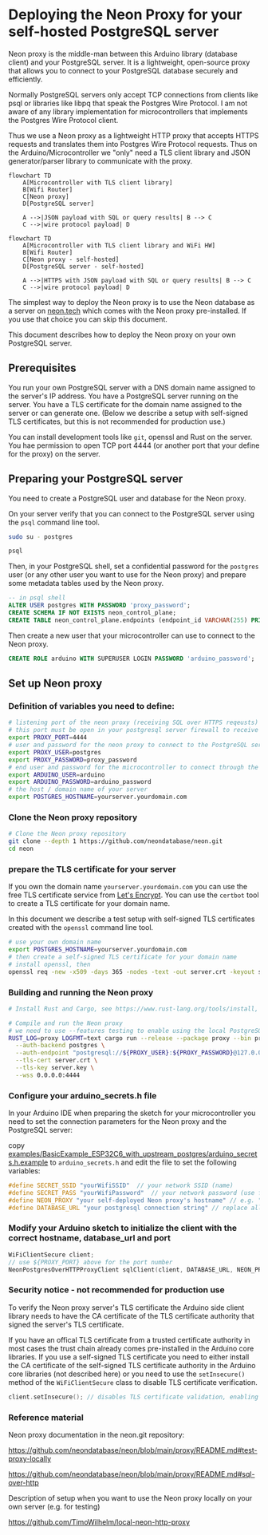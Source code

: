 # Deploying the Neon Proxy for your self-hosted PostgreSQL server

Neon proxy is the middle-man between this Arduino library (database client) and your PostgreSQL server. It is a lightweight, open-source proxy that allows you to connect to your PostgreSQL database securely and efficiently.

Normally PostgreSQL servers only accept TCP connections from clients like psql or libraries like libpq that speak the Postgres Wire Protocol.
I am not aware of any library implementation for microcontrollers that implements the Postgres Wire Protocol client.

Thus we use a Neon proxy as a lightweight HTTP proxy that accepts HTTPS requests and translates them into Postgres Wire Protocol requests.
Thus on the Arduino/Microcontroller we "only" need a TLS client library and JSON generator/parser library to communicate with the proxy.


```mermaid
flowchart TD
    A[Microcontroller with TLS client library]
    B[Wifi Router]
    C[Neon proxy]
    D[PostgreSQL server]

    A -->|JSON payload with SQL or query results| B --> C
    C -->|wire protocol payload| D
```


```mermaid
flowchart TD
    A[Microcontroller with TLS client library and WiFi HW]
    B[Wifi Router]
    C[Neon proxy - self-hosted]
    D[PostgreSQL server - self-hosted]

    A -->|HTTPS with JSON payload with SQL or query results| B --> C
    C -->|wire protocol payload| D
```

The simplest way to deploy the Neon proxy is to use the Neon database as a server on [neon.tech](https://neon.tech/) which comes with the Neon proxy pre-installed. If you use that choice you can skip this document.

This document describes how to deploy the Neon proxy on your own PostgreSQL server.

## Prerequisites

You run your own PostgreSQL server with a DNS domain name assigned to the server's IP address.
You have a PostgreSQL server running on the server.
You have a TLS certificate for the domain name assigned to the server or can generate one.
(Below we describe a setup with self-signed TLS certificates, but this is not recommended for production use.)

You can install development tools like `git`, openssl and Rust on the server.
You hae permission to open TCP port 4444 (or another port that your define for the proxy) on the server.

## Preparing your PostgreSQL server
You need to create a PostgreSQL user and database for the Neon proxy.

On your server verify that you can connect to the PostgreSQL server using the `psql` command line tool.

```bash
sudo su - postgres

psql
```

Then, in your PostgreSQL shell, set a confidential password for the `postgres` user (or any other user you want to use for the Neon proxy) and prepare some metadata tables used by the Neon proxy.

```sql
-- in psql shell
ALTER USER postgres WITH PASSWORD 'proxy_password';
CREATE SCHEMA IF NOT EXISTS neon_control_plane;
CREATE TABLE neon_control_plane.endpoints (endpoint_id VARCHAR(255) PRIMARY KEY, allowed_ips VARCHAR(255));
```

Then create a new user that your microcontroller can use to connect to the Neon proxy.

```sql
CREATE ROLE arduino WITH SUPERUSER LOGIN PASSWORD 'arduino_password';
```

## Set up Neon proxy

### Definition of variables you need to define:

```bash
# listening port of the neon proxy (receiving SQL over HTTPS reqeusts)
# this port must be open in your postgresql server firewall to receive inbound TCP requests
export PROXY_PORT=4444
# user and password for the neon proxy to connect to the PostgreSQL server for control plane purposes
export PROXY_USER=postgres
export PROXY_PASSWORD=proxy_password
# end user and password for the microcontroller to connect through the Neon proxy to the PostgreSQL server
export ARDUINO_USER=arduino
export ARDUINO_PASSWORD=arduino_password
# the host / domain name of your server
export POSTGRES_HOSTNAME=yourserver.yourdomain.com
```

### Clone the Neon proxy repository

```bash
# Clone the Neon proxy repository
git clone --depth 1 https://github.com/neondatabase/neon.git
cd neon
```

### prepare the TLS certificate for your server

If you own the domain name `yourserver.yourdomain.com` you can use the free TLS certificate service from [Let's Encrypt](https://letsencrypt.org/).
You can use the `certbot` tool to create a TLS certificate for your domain name.

In this document we describe a test setup with self-signed TLS certificates created with the `openssl` command line tool.

```bash
# use your own domain name
export POSTGRES_HOSTNAME=yourserver.yourdomain.com
# then create a self-signed TLS certificate for your domain name
# install openssl, then
openssl req -new -x509 -days 365 -nodes -text -out server.crt -keyout server.key -subj "/CN=*.${POSTGRES_HOSTNAME}"
```

### Building and running the Neon proxy

```bash
# Install Rust and Cargo, see https://www.rust-lang.org/tools/install, then

# Compile and run the Neon proxy
# we need to use --features testing to enable using the local PostgreSQL server as authentication backend
RUST_LOG=proxy LOGFMT=text cargo run --release --package proxy --bin proxy --features testing -- \
  --auth-backend postgres \
  --auth-endpoint "postgresql://${PROXY_USER}:${PROXY_PASSWORD}@127.0.0.1:5432/postgres" \
  --tls-cert server.crt \
  --tls-key server.key \
  --wss 0.0.0.0:4444
```

### Configure your arduino_secrets.h file

In your Arduino IDE when preparing the sketch for your microcontroller you need to set the connection parameters for the Neon proxy and the PostgreSQL server:

copy [examples/BasicExample_ESP32C6_with_upstream_postgres/arduino_secrets.h.example](examples/BasicExample_ESP32C6_with_upstream_postgres/arduino_secrets.h.example) to `arduino_secrets.h` and edit the file to set the following variables:

```cpp
#define SECRET_SSID "yourWifiSSID"  // your network SSID (name)
#define SECRET_PASS "yourWifiPassword"  // your network password (use for WPA, or use as key for WEP)
#define NEON_PROXY "your self-deployed Neon proxy's hostname" // e.g. "yourserver.yourdomain.com", see ${POSTGRES_HOSTNAME} above
#define DATABASE_URL "your postgresql connection string" // replace all variable in the following string by your actual values "postgresql://${ARDUINO_USER}:${ARDUINO_PASSWORD}@${POSTGRES_HOSTNAME}:${PROXY_PORT}/postgres"
```

### Modify your Arduino sketch to initialize the client with the correct hostname, database_url and port

```cpp
WiFiClientSecure client;
// use ${PROXY_PORT} above for the port number
NeonPostgresOverHTTPProxyClient sqlClient(client, DATABASE_URL, NEON_PROXY, 4444);
```

### Security notice - not recommended for production use

To verify the Neon proxy server's TLS certificate the Arduino side client library needs to have the CA certificate of the TLS certificate authority that signed the server's TLS certificate.

If you have an offical TLS certificate from a trusted certificate authority in most cases the trust chain already comes pre-installed in the Arduino core libraries.
If you use a self-signed TLS certificate you need to either install the CA certificate of the self-signed TLS certificate authority in the Arduino core libraries (not described here) or you need to use the `setInsecure()` method of the `WiFiClientSecure` class to disable TLS certificate verification.

```cpp
client.setInsecure(); // disables TLS certificate validation, enabling man-in-the-middle attacks
```

### Reference material

Neon proxy documentation in the neon.git repository:

https://github.com/neondatabase/neon/blob/main/proxy/README.md#test-proxy-locally

https://github.com/neondatabase/neon/blob/main/proxy/README.md#sql-over-http

Description of setup when you want to use the Neon proxy locally on your own server (e.g. for testing)

https://github.com/TimoWilhelm/local-neon-http-proxy



